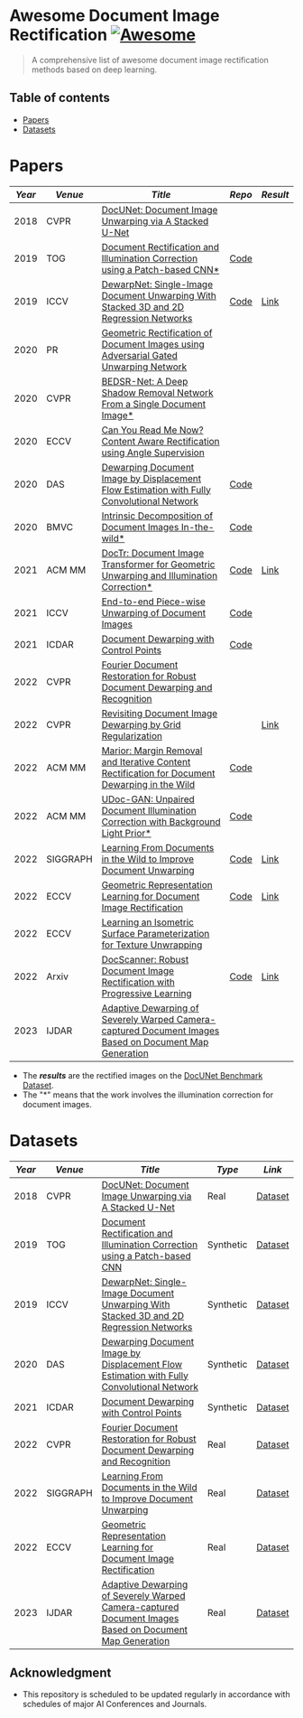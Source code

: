 # Awesome Document Image Rectification [![Awesome](https://cdn.rawgit.com/sindresorhus/awesome/d7305f38d29fed78fa85652e3a63e154dd8e8829/media/badge.svg)](https://github.com/sindresorhus/awesome#readme)
> A comprehensive list of awesome document image rectification methods based on deep learning.
## Table of contents

- [Papers](papers)
- [Datasets](#datasets)


# Papers


|***Year***|***Venue***|***Title***|***Repo***|***Result***|
|----|----|-----|----|----|
|2018|CVPR|[DocUNet: Document Image Unwarping via A Stacked U-Net](https://openaccess.thecvf.com/content_cvpr_2018/papers/Ma_DocUNet_Document_Image_CVPR_2018_paper.pdf)|||
|2019|TOG|[Document Rectification and Illumination Correction using a Patch-based CNN*](https://arxiv.org/pdf/1909.09470.pdf)|[Code](https://github.com/xiaoyu258/DocProj)||
|2019|ICCV|[DewarpNet: Single-Image Document Unwarping With Stacked 3D and 2D Regression Networks](https://openaccess.thecvf.com/content_ICCV_2019/papers/Das_DewarpNet_Single-Image_Document_Unwarping_With_Stacked_3D_and_2D_Regression_ICCV_2019_paper.pdf)|[Code](https://github.com/cvlab-stonybrook/DewarpNet)|[Link](https://drive.google.com/drive/folders/1aPfQHGrGxpuIbYLONydbSkGNygRX2z2P?usp=sharing)|
|2020|PR|[Geometric Rectification of Document Images using Adversarial Gated Unwarping Network](https://reader.elsevier.com/reader/sd/pii/S0031320320303794?token=52ED03E7C85352F1F088C41DA2BEED447A34798498EBC41ADF333A84742F53C1904FFED32E91578195D63663F9006F3D&originRegion=us-east-1&originCreation=20220801125708)|||
|2020|CVPR|[BEDSR-Net: A Deep Shadow Removal Network From a Single Document Image*](https://openaccess.thecvf.com/content_CVPR_2020/papers/Lin_BEDSR-Net_A_Deep_Shadow_Removal_Network_From_a_Single_Document_CVPR_2020_paper.pdf)|||
|2020|ECCV|[Can You Read Me Now? Content Aware Rectification using Angle Supervision](https://arxiv.org/pdf/2008.02231.pdf)|||
|2020|DAS|[Dewarping Document Image by Displacement Flow Estimation with Fully Convolutional Network](https://arxiv.org/pdf/2104.06815.pdf)|[Code](https://github.com/gwxie/Dewarping-Document-Image-By-Displacement-Flow-Estimation)||
|2020|BMVC|[Intrinsic Decomposition of Document Images In-the-wild*](https://arxiv.org/pdf/2011.14447.pdf)|[Code](https://github.com/cvlab-stonybrook/DocIIW)||
|2021|ACM MM|[DocTr: Document Image Transformer for Geometric Unwarping and Illumination Correction*](https://arxiv.org/pdf/2110.12942.pdf)|[Code](https://github.com/fh2019ustc/DocTr)|[Link](https://drive.google.com/drive/folders/1kJ34Nk18RVPwYK8mdfcQvU_67whD9tMe?usp=sharing)|
|2021|ICCV|[End-to-end Piece-wise Unwarping of Document Images](https://openaccess.thecvf.com/content/ICCV2021/papers/Das_End-to-End_Piece-Wise_Unwarping_of_Document_Images_ICCV_2021_paper.pdf)|[Code](https://github.com/sagniklp/PiecewiseUnwarp)||
|2021|ICDAR|[Document Dewarping with Control Points](https://arxiv.org/pdf/2203.10543.pdf)|[Code](https://github.com/gwxie/Document-Dewarping-with-Control-Points)|
|2022|CVPR|[Fourier Document Restoration for Robust Document Dewarping and Recognition](https://openaccess.thecvf.com/content/CVPR2022/papers/Xue_Fourier_Document_Restoration_for_Robust_Document_Dewarping_and_Recognition_CVPR_2022_paper.pdf)|||
|2022|CVPR|[Revisiting Document Image Dewarping by Grid Regularization](https://openaccess.thecvf.com/content/CVPR2022/papers/Jiang_Revisiting_Document_Image_Dewarping_by_Grid_Regularization_CVPR_2022_paper.pdf)||[Link](https://drive.google.com/drive/folders/1Czgy0s2CbLrs__a-Q838fzre3tWhaTjq?usp=share_link)|
|2022|ACM MM|[Marior: Margin Removal and Iterative Content Rectification for Document Dewarping in the Wild](https://arxiv.org/pdf/2207.11515.pdf)|[Code]( https://github.com/ZZZHANG-jx/Marior)||
|2022|ACM MM|[UDoc-GAN: Unpaired Document Illumination Correction with Background Light Prior*](https://dl.acm.org/doi/abs/10.1145/3503161.3547916)|[Code](https://github.com/harrytea/UDoc-GAN)||
|2022|SIGGRAPH|[Learning From Documents in the Wild to Improve Document Unwarping](https://dl.acm.org/doi/pdf/10.1145/3528233.3530756)|[Code](https://github.com/cvlab-stonybrook/PaperEdge)|[Link](https://drive.google.com/file/d/1QM3Y5Ty96ydVCQPNqR0_bnMG9oqIQkGm/view?usp=sharing)|
|2022|ECCV|[Geometric Representation Learning for Document Image Rectification](https://arxiv.org/pdf/2210.08161.pdf)|[Code](https://github.com/fh2019ustc/DocGeoNet)|[Link](https://pan.baidu.com/s/16xnV2Sv7xliUO_5bVGDo-Q?pwd=nszy)|
|2022|ECCV|[Learning an Isometric Surface Parameterization for Texture Unwrapping](https://www.ecva.net/papers/eccv_2022/papers_ECCV/papers/136970568.pdf)|||
|2022|Arxiv|[DocScanner: Robust Document Image Rectification with Progressive Learning](https://drive.google.com/file/d/1mmCUj90rHyuO1SmpLt361youh-07Y0sD/view?usp=share_link)|[Code](https://github.com/fh2019ustc/DocScanner)|[Link](https://drive.google.com/drive/folders/1QBe26xJwIl38sWqK2ZE9ke5nu0Mpr4dW?usp=sharing)|
|2023|IJDAR|[Adaptive Dewarping of Severely Warped Camera-captured Document Images Based on Document Map Generation](https://link.springer.com/content/pdf/10.1007/s10032-022-00425-4.pdf?pdf=button)|||

- The ***results*** are the rectified images on the [DocUNet Benchmark Dataset](https://www3.cs.stonybrook.edu/~cvl/docunet.html).
- The "*" means that the work involves the illumination correction for document images.

# Datasets

|***Year***|***Venue***|***Title***|***Type***|***Link***|
|----|----|-----|----|----|
|2018|CVPR|[DocUNet: Document Image Unwarping via A Stacked U-Net](https://openaccess.thecvf.com/content_cvpr_2018/papers/Ma_DocUNet_Document_Image_CVPR_2018_paper.pdf)|Real|[Dataset](https://www3.cs.stonybrook.edu/~cvl/docunet.html)|
|2019|TOG|[Document Rectification and Illumination Correction using a Patch-based CNN](https://arxiv.org/pdf/1909.09470.pdf)|Synthetic|[Dataset](https://github.com/xiaoyu258/DocProj)|
|2019|ICCV|[DewarpNet: Single-Image Document Unwarping With Stacked 3D and 2D Regression Networks](https://openaccess.thecvf.com/content_ICCV_2019/papers/Das_DewarpNet_Single-Image_Document_Unwarping_With_Stacked_3D_and_2D_Regression_ICCV_2019_paper.pdf)|Synthetic|[Dataset](https://github.com/fh2019ustc/doc3D-dataset)|
|2020|DAS|[Dewarping Document Image by Displacement Flow Estimation with Fully Convolutional Network](https://arxiv.org/pdf/2104.06815.pdf)|Synthetic|[Dataset](https://github.com/gwxie/Distorted-Image-With-Flow)|
|2021|ICDAR|[Document Dewarping with Control Points](https://arxiv.org/pdf/2203.10543.pdf)|Synthetic|[Dataset](https://github.com/gwxie/Synthesize-Distorted-Image-and-Its-Control-Points)|
|2022|CVPR|[Fourier Document Restoration for Robust Document Dewarping and Recognition](https://openaccess.thecvf.com/content/CVPR2022/papers/Xue_Fourier_Document_Restoration_for_Robust_Document_Dewarping_and_Recognition_CVPR_2022_paper.pdf)|Real|[Dataset](https://sg-vilab.github.io/event/warpdoc/)|
|2022|SIGGRAPH|[Learning From Documents in the Wild to Improve Document Unwarping](https://dl.acm.org/doi/pdf/10.1145/3528233.3530756)|Real|[Dataset](https://github.com/cvlab-stonybrook/PaperEdge)|
|2022|ECCV|[Geometric Representation Learning for Document Image Rectification](https://arxiv.org/pdf/2210.08161.pdf)|Real|[Dataset](https://drive.google.com/drive/folders/1yySouQQ3BlH7OjnUhq4CLuvpX2KXtifX?usp=sharing)|
|2023|IJDAR|[Adaptive Dewarping of Severely Warped Camera-captured Document Images Based on Document Map Generation](https://link.springer.com/content/pdf/10.1007/s10032-022-00425-4.pdf?pdf=button)|Real|[Dataset](https://github.com/NachappaCH/Dewarping-Dataset-Annotations)|

## Acknowledgment
* This repository is scheduled to be updated regularly in accordance with schedules of major AI Conferences and Journals.
